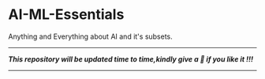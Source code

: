 # AI-ML-Essentials

Anything and Everything about AI and it's subsets.

--------------------------------------------------------------------------------

***This repository will be updated time to time,kindly give a 🌟 if you like it !!!***

--------------------------------------------------------------------------------

